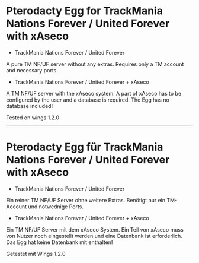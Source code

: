 # Pterodacty Egg for TrackMania Nations Forever / United Forever with xAseco

- TrackMania Nations Forever / United Forever

A pure TM NF/UF server without any extras.
Requires only a TM account and necessary ports.

- TrackMania Nations Forever / United Forever + xAseco

A TM NF/UF server with the xAseco system.
A part of xAseco has to be configured by the user and a database is required. The Egg has no database included!

Tested on wings 1.2.0
________________________________________________

# Pterodacty Egg für TrackMania Nations Forever / United Forever with xAseco

- TrackMania Nations Forever / United Forever

Ein reiner TM NF/UF Server ohne weitere Extras.
Benötigt nur ein TM-Account und notwednige Ports.

- TrackMania Nations Forever / United Forever + xAseco

Ein TM NF/UF Server mit dem xAseco System.
Ein Teil von xAseco muss von Nutzer noch eingestellt werden und eine Datenbank ist erforderlich. Das Egg hat keine Datenbank mit enthalten!

Getestet mit Wings 1.2.0
